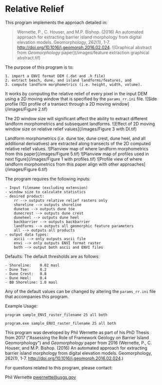 # Relative Relief

This program implements the approach detailed in:

> Wernette, P., C. Houser, and M.P. Bishop. (2016) An automated approach for extracting barrier island morphology from digital elevation models. Geomorphology, 262(1), 1-7. http://doi.org/10.1016/j.geomorph.2016.02.024.
![Graphical abstract from *Geomorphology* paper](/images/feature extraction graphical abstract.tif)

The purpose of this program is to:

	1. import a ENVI format DEM (.dat and .h file)
	2. extract beach, dune, and island landforms/features, and
	3. compute landform morphometrics (i.e. height, width, volume).

It works by computing the relative relief of every pixel in the input DEM using a 2D moving window that is specified by the ```params_rr.ini``` file.
![Side profile (1D) profile of a transect through a 2D moving window](/images/Figure 2.tif)

The 2D window size will significant affect the ability to extract different landform morphometrics and subsequent landforms.
![Effect of 2D moving window size on relative relief values](/images/Figure 3 with DI.tif)

Landform morphometrics (*i.e.* dune toe, dune crest, dune heel, and all additional derivatives) are extracted along transects of the 2D computed relative relief values.
![Planview map of where landform morphometrics from this paper](/images/Figure 5.tif)
![Planview map of profiles used in next figure](/images/Figure 1 with profiles.tif)
![Profile view of where landform morphometrics from this paper align with other approaches](/images/Figure 6.tif)

The program requires the following inputs:

	- Input filename (excluding extension)
	- window size to calculate statistics
	- desired product:
		rr --> outputs relative relief rasters only
		shoreline --> outputs shoreline
		dunetoe --> outputs dune toe
		dunecrest --> outputs dune crest
		duneheel --> outputs dune heel
		backbarrier --> outputs backbarrier
		landforms --> outputs all geomorphic feature parameters
		all --> outputs all products
	- output data types:
		ascii --> only outputs ascii file
		envi --> only outputs ENVI format raster
		both --> output both ascii and ENVI files


Defaults:
The default thresholds are as follows:
	
	- Shoreline:    0.02 masl
	- Dune Toe:     0.2
	- Dune Crest:   0.8
	- Dune Heel:    0.4
	- BB Shoreline: 1.0 masl

Any of the default values can be changed by altering the ```params_rr.ini``` file that accompanies this program.

Example Usage:
```
program sample_ENVI_raster_filename 25 all both

program.exe sample_ENVI_raster_filename 25 all both
```

This program was developed by Phil Wernette as part of his PhD Thesis from 2017 ("Assessing the Role of Framework Geology on Barrier Island Geomorphology") and *Geomorphology* paper from 2016 (Wernette, P., C. Houser, and M.P. Bishop. (2016) An automated approach for extracting barrier island morphology from digital elevation models. Geomorphology, 262(1), 1-7. http://doi.org/10.1016/j.geomorph.2016.02.024.)

For questions related to this program, please contact:

Phil Wernette [pwernette@usgs.gov]()
